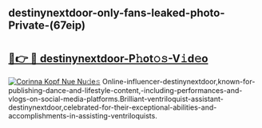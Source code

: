 ## destinynextdoor-only-fans​-leaked-photo​-Private-(67eip)


# <h2><a href="https://mediaupload.pro?title=destinynextdoor&ref=git">🔗👉 🔴 destinynextdoor-P𝚑ot𝚘𝚜-V𝚒d𝚎o</a></h2>

[![Corinna Kopf Nue Nu𝚍e𝚜](https://i.imgur.com/0qMVB7G.gif)](https://mediaupload.pro?title=destinynextdoor&ref=git)
Online-influencer-destinynextdoor,known-for-publishing-dance-and-lifestyle-content,-including-performances-and-vlogs-on-social-media-platforms.Brilliant-ventriloquist-assistant-destinynextdoor,celebrated-for-their-exceptional-abilities-and-accomplishments-in-assisting-ventriloquists.  